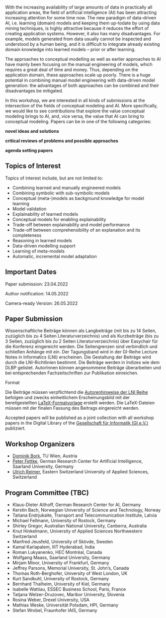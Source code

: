 With the increasing availability of large amounts of data in practically all application areas, the field of artificial intelligence (AI) has been attracting increasing attention for some time now. The new paradigm of data-driven AI, i.e. learning (domain) models and keeping them up-todate by using data mining techniques, is highly attractive because it reduces the effort of creating application systems. However, it also has many disadvantages. For example, models generated from data usually cannot be inspected and understood by a human being, and it is difficult to integrate already existing domain knowledge into learned models – prior or after learning.

The approaches to conceptual modelling as well as earlier approaches to AI have mainly been focusing on the manual engineering of models, which requires a great deal of time and money. Thus, depending on the application domain, these approaches scale up poorly. There is a huge potential in combining manual model engineering with data-driven model generation: the advantages of both approaches can be combined and their disadvantages be mitigated. 

In this workshop, we are interested in all kinds of submissions at the intersection of the fields of conceptual modeling and AI. More specifically, we would like to see contributions that explore the value conceptual modeling brings to AI, and, vice versa, the value that AI can bring to conceptual modeling. Papers can be in one of the following categories:

**novel ideas and solutions**

**critical reviews of problems and possible approaches**

**agenda setting papers**



Topics of Interest
----
Topics of interest include, but are not limited to:

- Combining learned and manually engineered models
- Combining symbolic with sub-symbolic models
- Conceptual (meta-)models as background knowledge for model learning
- Model validation
- Explainability of learned models
- Conceptual models for enabling explainability
- Trade-off between explainability and model performance
- Trade-off between comprehensibility of an explanation and its completeness
- Reasoning in learned models
- Data-driven modelling support
- Learning of meta-models
- Automatic, incremental model adaptation

<!--
Workshop Program (CEST)
----
**CMAI Session I chaired by Dominik Bork**\
13.30 - 13.40	Introduction to the Workshop: Conceptual Modeling and Artificial Intelligence: Mutual Benefits from Complementary Worlds [Paper (PDF)](/papers/CMAI2021_Intro.pdf)\
*Dominik Bork*

13.40 - 14.10	Why Should Machine Learning Require Conceptual Models? [Paper (PDF)](/papers/[MaassStorey21]WhyShouldMachineLearningRequireConceptualModels.pdf)\
*Wolfgang Maass and Veda C. Storey*

14.10 - 14.40	Conceptual Models for ML: Reflections and Guidelines [Paper (PDF)](/papers/[Castellanos+12]ConceptualModelsForML.pdf), further reading: [AAAI'21](http://ceur-ws.org/Vol-2846/paper11.pdf) [ER'20](https://link.springer.com/chapter/10.1007/978-3-030-65847-2_3) [CAiSE'19](https://link.springer.com/chapter/10.1007/978-3-030-21297-1_15) [EMMSAD'21](https://link.springer.com/chapter/10.1007/978-3-030-79186-5_19) [DKE'21](https://www.sciencedirect.com/science/article/pii/S0169023X21000367) [MSIQ'21](https://misq.org/from-representation-to-mediation-a-new-agenda-for-conceptual-modeling-research-in-a-digital-world.html)\
*Arturo Castellanos, Alfred Castillo, Monica Chiarini Tremblay, Roman Lukyanenko, Jeffrey Parsons and Veda C. Storey*

14.40 - 15.10	Using Conceptual Modeling to Drive Machine Learning Solutions Development - A Case Report on applying GR4ML [Paper (PDF)](/papers/[NalchigarYu21]UsingConceptualModelingToDriveMachineLearningSolutionsDevelopment.pdf)\
*Soroosh Nalchigar and Eric Yu*
	
**CMAI Session II chaired by Ulrich Reimer**\
15.30  - 16.00	Searching for Models with Hybrid AI Techniques [Paper (PDF)](/papers/[Eisenberg+21]SearchingForModelsWithHybridAITechniques.pdf)\
*Martin Eisenberg, Hans-Peter Pichler, Antonio Garmendia and Manuel Wimmer*

16.00  - 16.30	Conceptual Modelling and Artificial Intelligence Overview and research challenges from the perspective of predictive business process management [Paper (PDF)](/papers/[Fettke21]AI_BPM_short.pdf)\
*Peter Fettke*

16.30  - 17.00	Wrap-Up
-->

Important Dates
----
Paper submission: 23.04.2022

Author notification: 14.05.2022

Camera-ready Version: 26.05.2022

Paper Submission
----
Wissenschaftliche Beiträge können als Langbeiträge (mit bis zu 14 Seiten, zuzüglich bis zu 4 Seiten Literaturverzeichnis) und als Kurzbeiträge (bis zu 3 Seiten, zuzüglich bis zu 2 Seiten Literaturverzeichnis) über Easychair für die Konferenz eingereicht werden. Die Seitengrenzen sind verbindlich und schließen Anhänge mit ein. Der Tagungsband wird in der GI-Reihe Lecture Notes in Informatics (LNI) erscheinen. Die Gestaltung der Beiträge wird durch die LNI-Richtlinien bestimmt. Die Beiträge werden in Indizes wie dem DLBP gelistet. AutorInnen können angenommene Beiträge überarbeiten und bei entsprechenden Fachzeitschriften zur Publikation einreichen.

Format

Die Beiträge müssen verpflichtend die [Autorenhinweise der LNI Reihe](https://gi.de/fileadmin/GI/Hauptseite/Service/Publikationen/LNI/LNI-authorsinstructions-english.doc) befolgen und zwecks einheitlichem Erscheinungsbild mit der bereitgestellten [LaTeX-Formatvorlage](https://mirrors.ctan.org/macros/latex/contrib/lni.zip) erstellt werden. Die LaTeX-Dateien müssen mit der finalen Fassung des Beitrags eingereicht werden.

Accepted papers will be published as a joint collection with all workshop papers in the Digital Library of the [Gesellschaft für Informatik (GI e.V.)](https://dl.gi.de/) publiziert.

Workshop Organizers
----

- [Dominik Bork](https://www.big.tuwien.ac.at/people/dbork/), TU Wien, Austria
- [Peter Fettke](https://www.dfki.de/web/ueber-uns/mitarbeiter/person/pefe01/), German Research Center for Artificial Intelligence, Saarland University, Germany
- [Ulrich Reimer](http://www.ulrichreimer.net/), Eastern Switzerland University of Applied Sciences, Switzerland


Program Committee (TBC)
----
- Klaus-Dieter Althoff, German Research Center for AI, Germany
- Kerstin Bach, Norwegian University of Science and Technology, Norway
- Tatiana Endrjukaite, Transport and Telecommunication Institute, Latvia
- Michael Fellmann, University of Rostock, Germany
- Shirley Gregor, Australian National University, Canberra, Australia
- Knut Hinkelmann, University of Applied Sciences Northwestern Switzerland
- Manfred Jeusfeld, University of Skövde, Sweden
- Kamal Karlapalem, IIIT Hyderabad, India
- Roman Lukyanenko, HEC Montréal, Canada
- Wolfgang Maass, Saarland University, Germany
- Mirjam Minor, University of Frankfurt, Germany
- Jeffrey Parsons, Memorial University, St. John’s, Canada
- Thomas Roth-Berghofer, University of West London, UK
- Kurt Sandkuhl, University of Rostock, Germany
- Bernhard Thalheim, University of Kiel, Germany
- Isabelle Wattiau, ESSEC Business School, Paris, France
- Tatjana Welzer-Druzovec, Maribor University, Slovenia
- Rosina Weber, Drexel University, USA
- Mathias Weske, Universität Potsdam, HPI, Germany
- Stefan Wrobel, Fraunhofer IAIS, Germany

